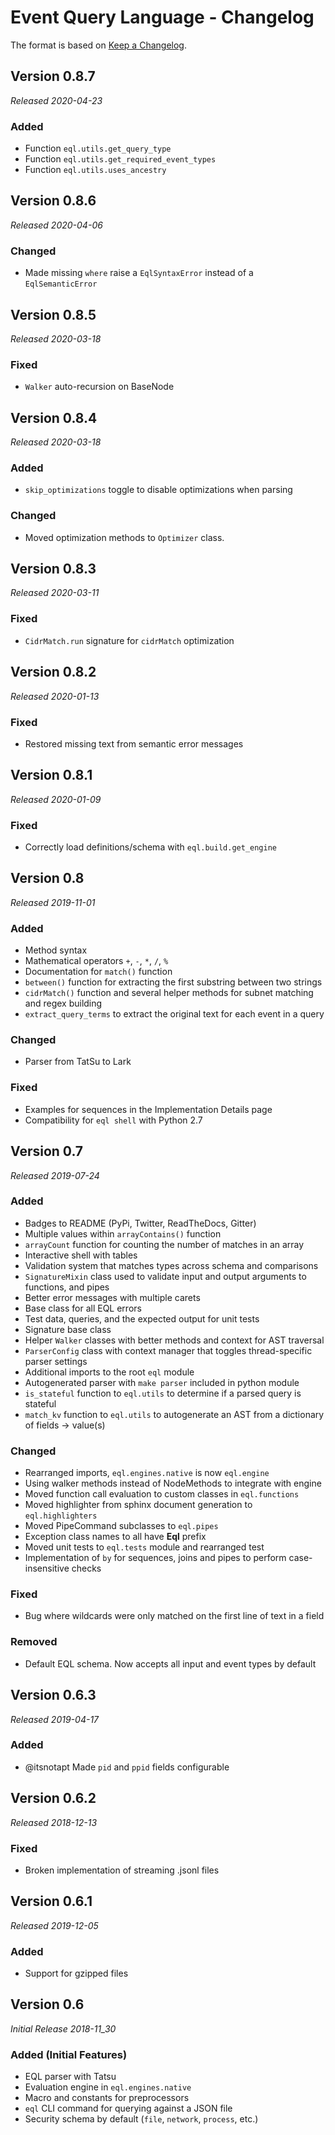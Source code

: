 # Event Query Language - Changelog
The format is based on [Keep a Changelog](https://keepachangelog.com/en/1.0.0/).

## Version 0.8.7
_Released 2020-04-23_

### Added
* Function `eql.utils.get_query_type`
* Function `eql.utils.get_required_event_types`
* Function `eql.utils.uses_ancestry`

## Version 0.8.6
_Released 2020-04-06_

### Changed
* Made missing `where` raise a `EqlSyntaxError` instead of a `EqlSemanticError`


## Version 0.8.5
_Released 2020-03-18_

### Fixed
* `Walker` auto-recursion on BaseNode

## Version 0.8.4
_Released 2020-03-18_

### Added
* `skip_optimizations` toggle to disable optimizations when parsing

### Changed
* Moved optimization methods to `Optimizer` class.


## Version 0.8.3
_Released 2020-03-11_

### Fixed
* `CidrMatch.run` signature for `cidrMatch` optimization


## Version 0.8.2
_Released 2020-01-13_

### Fixed
* Restored missing text from semantic error messages


## Version 0.8.1
_Released 2020-01-09_

### Fixed
* Correctly load definitions/schema with `eql.build.get_engine`


## Version 0.8
_Released 2019-11-01_

### Added
* Method syntax
* Mathematical operators `+`, `-`, `*`, `/`, `%`
* Documentation for `match()` function
* `between()` function for extracting the first substring between two strings
* `cidrMatch()` function and several helper methods for subnet matching and regex building 
* `extract_query_terms` to extract the original text for each event in a query

### Changed
* Parser from TatSu to Lark

### Fixed
* Examples for sequences in the Implementation Details page
* Compatibility for `eql shell` with Python 2.7


## Version 0.7
_Released 2019-07-24_

### Added
* Badges to README (PyPi, Twitter, ReadTheDocs, Gitter)
* Multiple values within `arrayContains()` function
* `arrayCount` function for counting the number of matches in an array
* Interactive shell with tables
* Validation system that matches types across schema and comparisons
* `SignatureMixin` class used to validate input and output arguments to functions, and pipes
* Better error messages with multiple carets
* Base class for all EQL errors
* Test data, queries, and the expected output for unit tests
* Signature base class
* Helper `Walker` classes with better methods and context for AST traversal
* `ParserConfig` class with context manager that toggles thread-specific parser settings
* Additional imports to the root `eql` module
* Autogenerated parser with `make parser` included in python module
* `is_stateful` function to `eql.utils` to determine if a parsed query is stateful
* `match_kv` function to `eql.utils` to autogenerate an AST from a dictionary of fields -> value(s)

### Changed
* Rearranged imports, `eql.engines.native` is now `eql.engine`
* Using walker methods instead of NodeMethods to integrate with engine
* Moved function call evaluation to custom classes in `eql.functions`
* Moved highlighter from sphinx document generation to `eql.highlighters`
* Moved PipeCommand subclasses to `eql.pipes`
* Exception class names to all have **Eql** prefix
* Moved unit tests to `eql.tests` module and rearranged test
* Implementation of `by` for sequences, joins and pipes to perform case-insensitive checks

### Fixed
* Bug where wildcards were only matched on the first line of text in a field

### Removed
* Default EQL schema. Now accepts all input and event types by default


## Version 0.6.3
_Released 2019-04-17_

### Added
* @itsnotapt Made `pid` and `ppid` fields configurable


## Version 0.6.2
_Released 2018-12-13_

### Fixed
* Broken implementation of streaming .jsonl files


## Version 0.6.1
_Released 2019-12-05_

### Added
* Support for gzipped files


## Version 0.6
_Initial Release 2018-11_30_

### Added (Initial Features)
* EQL parser with Tatsu
* Evaluation engine in `eql.engines.native`
* Macro and constants for preprocessors
* `eql` CLI command for querying against a JSON file
* Security schema by default (`file`, `network`, `process`, etc.)
